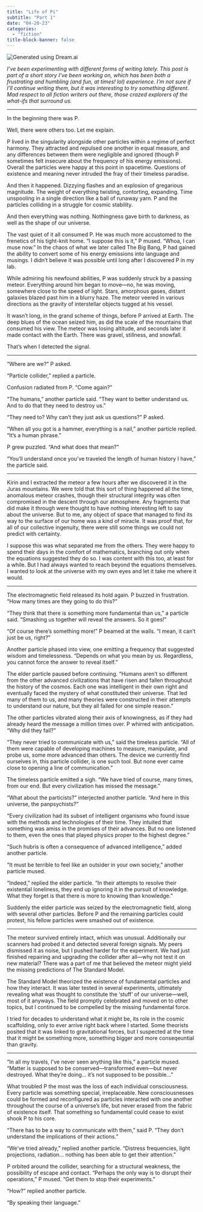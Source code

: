 ```yaml
---
title: "Life of Pi"
subtitle: "Part 1"
date: "04-20-23"
categories:
  - "fiction"
title-block-banner: false
---
```


![Generated using Dream.ai](https://substackcdn.com/image/fetch/f_auto,q_auto:good,fl_progressive:steep/https%3A%2F%2Fsubstack-post-media.s3.amazonaws.com%2Fpublic%2Fimages%2F0d65e8fb-737b-46cf-ba0f-5aa7a93841b5_942x1492.jpeg)

*I’ve been experimenting with different forms of writing lately. This post is part of a short story I’ve been working on, which has been both a frustrating and humbling (and fun, at times! lol) experience. I’m not sure if I’ll continue writing them, but it was interesting to try something different. Mad respect to all fiction writers out there, those crazed explorers of the what-ifs that surround us.*

---

In the beginning there was P.

Well, there were others too. Let me explain.

P lived in the singularity alongside other particles within a regime of perfect harmony. They attracted and repulsed one another in equal measure, and any differences between them were negligible and ignored (though P sometimes felt insecure about the frequency of his energy emissions). Overall the particles were happy at this point in spacetime. Questions of existence and meaning never intruded the fray of their timeless paradise.

And then it happened. Dizzying flashes and an explosion of gregarious magnitude. The weight of everything twisting, contorting, expanding. Time unspooling in a single direction like a ball of runaway yarn. P and the particles colliding in a struggle for cosmic stability.

And then everything was nothing. Nothingness gave birth to darkness, as well as the shape of our universe.

The vast quiet of it all consumed P. He was much more accustomed to the frenetics of his tight-knit home. “I suppose this is it,” P mused. “Whoa, I can muse now.” In the chaos of what we later called The Big Bang, P had gained the ability to convert some of his energy emissions into language and musings. I didn’t believe it was possible until long after I discovered P in my lab.

While admiring his newfound abilities, P was suddenly struck by a passing meteor. Everything around him began to move—no, he was moving, somewhere close to the speed of light. Stars, amorphous gases, distant galaxies blazed past him in a blurry haze. The meteor veered in various directions as the gravity of interstellar objects tugged at his vessel.

It wasn’t long, in the grand scheme of things, before P arrived at Earth. The deep blues of the ocean seized him, as did the scale of the mountains that consumed his view. The meteor was losing altitude, and seconds later it made contact with the Earth. There was gravel, stillness, and snowfall. 

That’s when I detected the signal.

---

“Where are we?” P asked.

“Particle collider,” replied a particle.

Confusion radiated from P. “Come again?”

“The humans,” another particle said. “They want to better understand us. And to do that they need to destroy us.”

“They need to? Why can’t they just ask us questions?” P asked.

“When all you got is a hammer, everything is a nail,” another particle replied. “It’s a human phrase.”

P grew puzzled. “And what does that mean?”

“You’ll understand once you’ve traveled the length of human history I have,” the particle said.

---

Kirin and I extracted the meteor a few hours after we discovered it in the Juras mountains. We were told that this sort of thing happened all the time, anomalous meteor crashes, though their structural integrity was often compromised in the descent through our atmosphere. Any fragments that did make it through were thought to have nothing interesting left to say about the universe. But to me, any object of space that managed to find its way to the surface of our home was a kind of miracle. It was proof that, for all of our collective ingenuity, there were still some things we could not predict with certainty.

I suppose this was what separated me from the others. They were happy to spend their days in the comfort of mathematics, branching out only when the equations suggested they do so. I was content with this too, at least for a while. But I had always wanted to reach beyond the equations themselves. I wanted to look at the universe with my own eyes and let it take me where it would.

---

The electromagnetic field released its hold again. P buzzed in frustration. “How many times are they going to do this?”

“They think that there is something more fundamental than us,” a particle said. “Smashing us together will reveal the answers. So it goes!”

“Of course there’s something more!” P beamed at the walls. “I mean, it can’t just be us, right?”

Another particle phased into view, one emitting a frequency that suggested wisdom and timelessness. “Depends on what you mean by us. Regardless, you cannot force the answer to reveal itself.”

The elder particle paused before continuing. “Humans aren’t so different from the other advanced civilizations that have risen and fallen throughout the history of the cosmos. Each one was intelligent in their own right and eventually faced the mystery of what constituted their universe. That led many of them to us, and many theories were constructed in their attempts to understand our nature, but they all failed for one simple reason.”

The other particles vibrated along their axis of knowingness, as if they had already heard the message a million times over. P whirred with anticipation. “Why did they fail?”

“They never tried to communicate with us,” said the timeless particle. “All of them were capable of developing machines to measure, manipulate, and probe us, some more advanced than others. The device we currently find ourselves in, this particle collider, is one such tool. But none ever came close to opening a line of communication.”

The timeless particle emitted a sigh. “We have tried of course, many times, from our end. But every civilization has missed the message.”

“What about the particists?” interjected another particle. “And here in this universe, the panpsychists?” 

“Every civilization had its subset of intelligent organisms who found issue with the methods and technologies of their time. They intuited that something was amiss in the promises of their advances. But no one listened to them, even the ones that played physics proper to the highest degree.”

“Such hubris is often a consequence of advanced intelligence,” added another particle.

“It must be terrible to feel like an outsider in your own society,” another particle mused.

“Indeed,” replied the elder particle. “In their attempts to resolve their existential loneliness, they end up ignoring it in the pursuit of knowledge. What they forget is that there is more to knowing than knowledge.”

Suddenly the elder particle was seized by the electromagnetic field, along with several other particles. Before P and the remaining particles could protest, his fellow particles were smashed out of existence. 

---

The meteor survived entirely intact, which was unusual. Additionally our scanners had probed it and detected several foreign signals. My peers dismissed it as noise, but I pushed harder for the experiment. We had just finished repairing and upgrading the collider after all—why not test it on new material? There was a part of me that believed the meteor might yield the missing predictions of The Standard Model.

The Standard Model theorized the existence of fundamental particles and how they interact. It was later tested in several experiments, ultimately revealing what was thought to constitute the ‘stuff’ of our universe—well, most of it anyways. The field promptly celebrated and moved on to other topics, but I continued to be compelled by the missing fundamental force. 

I tried for decades to understand what it might be, its role in the cosmic scaffolding, only to ever arrive right back where I started. Some theorists posited that it was linked to gravitational forces, but I suspected at the time that it might be something more, something bigger and more conseqeuntial than gravity.

---

“In all my travels, I’ve never seen anything like this,” a particle mused. “Matter is supposed to be conserved—transformed even—but never destroyed. What they’re doing… it’s not supposed to be possible…”

What troubled P the most was the loss of each individual consciousness. Every particle was something special, irreplaceable. New consciousnesses could be formed and reconfigured as particles interacted with one another throughout the course of a universe’s life, but never erased from the fabric of existence itself. That something so fundamental could cease to exist shook P to his core.

“There has to be a way to communicate with them,” said P. “They don’t understand the implications of their actions.”

“We’ve tried already,” replied another particle. “Distress frequencies, light projections, radiation… nothing has been able to get their attention.”

P orbited around the collider, searching for a structural weakness, the possibility of escape and contact. “Perhaps the only way is to disrupt their operations,” P mused. “Get them to stop their experiments.”

“How?” replied another particle.

“By speaking their language.”